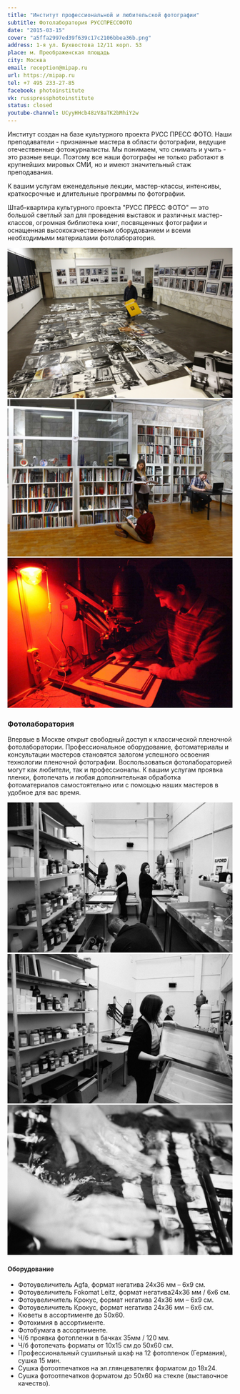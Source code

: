 ```yaml
---
title: "Институт профессиональной и любительской фотографии"
subtitle: Фотолаборатория РУССПРЕССФОТО
date: "2015-03-15"
cover: "a5ffa2997ed39f639c17c2106bbea36b.png"
address: 1-я ул. Бухвостова 12/11 корп. 53
place: м. Преображенская площадь
city: Москва
email: reception@mipap.ru
url: https://mipap.ru
tel: +7 495 233-27-85 
facebook: photoinstitute
vk: russpressphotoinstitute
status: closed
youtube-channel: UCyyHHcb48zV8aTK2bMhiY2w
---
```


Институт создан на базе культурного проекта РУСС ПРЕСС ФОТО. Наши преподаватели - признанные мастера в области фотографии, ведущие отечественные фотожурналисты. Мы понимаем, что снимать и учить - это разные вещи. Поэтому все наши фотографы не только работают в крупнейших мировых СМИ, но и имеют значительный стаж преподавания.

К вашим услугам еженедельные лекции, мастер-классы, интенсивы, краткосрочные и длительные программы по фотографии.

Штаб-квартира культурного проекта "РУСС ПРЕСС ФОТО" — это большой светлый зал для проведения выставок и различных мастер-классов, огромная библиотека книг, посвященных фотографии и оснащенная высококачественным оборудованием и всеми необходимыми материалами фотолаборатория.

![](./8E5B0559.jpg)
![](./Untitled_Panorama1.jpg)
![](./_6.jpg)


### Фотолаборатория

Впервые в Москве открыт свободный доступ к классической пленочной фотолаборатории. Профессиональное оборудование, фотоматериалы и консультации мастеров становятся залогом успешного освоения технологии пленочной фотографии. Воспользоваться фотолабораторией могут как любители, так и профессионалы. К вашим услугам проявка пленки, фотопечать и любая дополнительная обработка фотоматериалов самостоятельно или с помощью наших мастеров в удобное для вас время.

![](./IMG_4178.jpg)
![](./IMG_4184.jpg)
![](./IMG_4315.jpg)

#### Оборудование

- Фотоувеличитель Agfa, формат негатива 24х36 мм – 6х9 см.
- Фотоувеличитель Fokomat Leitz, формат негатива24х36 мм / 6х6 см.
- Фотоувеличитель Крокус, формат негатива 24х36 мм – 6х9 см.
- Фотоувеличитель Крокус, формат негатива 24х36 мм – 6х6 см.
- Кюветы в ассортименте до 50х60.
- Фотохимия в ассортименте.
- Фотобумага в ассортименте.
- Ч/б проявка фотопленки в бачках 35мм / 120 мм.
- Ч/б фотопечать форматы от 10х15 см до 50х60 см.
- Профессиональный сушильный шкаф на 12 фотопленок (Германия), сушка 15 мин.
- Сушка фотоотпечатков на эл.глянцевателях форматом до 18х24.
- Сушка фотоотпечатков форматом до 50х60 на стекле (выставочное качество).
